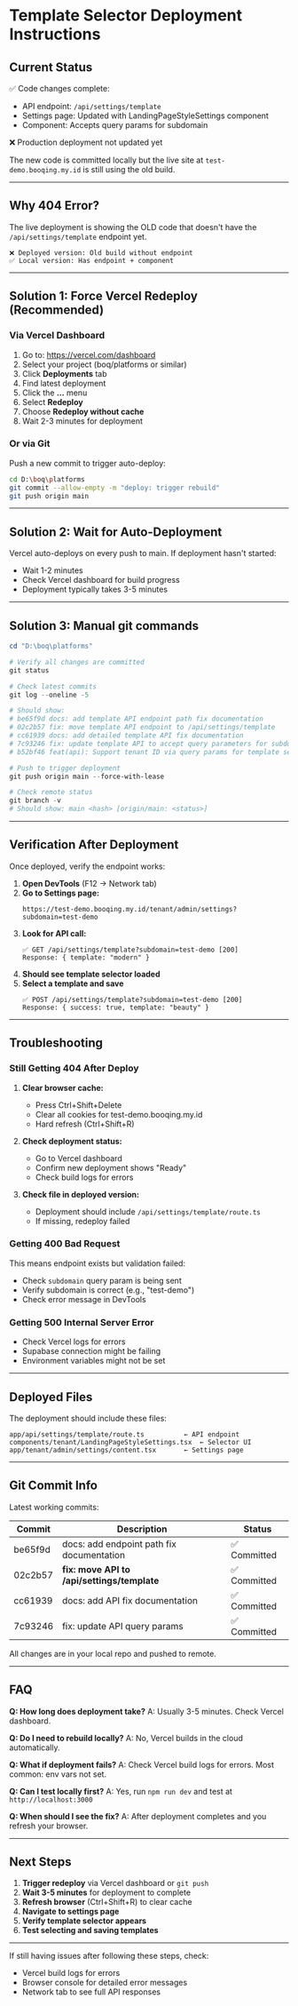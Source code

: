 # Template Selector Deployment Instructions

## Current Status

✅ Code changes complete:
- API endpoint: `/api/settings/template` 
- Settings page: Updated with LandingPageStyleSettings component
- Component: Accepts query params for subdomain

❌ Production deployment not updated yet

The new code is committed locally but the live site at `test-demo.booqing.my.id` is still using the old build.

---

## Why 404 Error?

The live deployment is showing the OLD code that doesn't have the `/api/settings/template` endpoint yet.

```
❌ Deployed version: Old build without endpoint
✅ Local version: Has endpoint + component
```

---

## Solution 1: Force Vercel Redeploy (Recommended)

### Via Vercel Dashboard

1. Go to: https://vercel.com/dashboard
2. Select your project (boq/platforms or similar)
3. Click **Deployments** tab
4. Find latest deployment
5. Click the **...** menu
6. Select **Redeploy**
7. Choose **Redeploy without cache**
8. Wait 2-3 minutes for deployment

### Or via Git

Push a new commit to trigger auto-deploy:

```bash
cd D:\boq\platforms
git commit --allow-empty -m "deploy: trigger rebuild"
git push origin main
```

---

## Solution 2: Wait for Auto-Deployment

Vercel auto-deploys on every push to main. If deployment hasn't started:
- Wait 1-2 minutes
- Check Vercel dashboard for build progress
- Deployment typically takes 3-5 minutes

---

## Solution 3: Manual git commands

```powershell
cd "D:\boq\platforms"

# Verify all changes are committed
git status

# Check latest commits
git log --oneline -5

# Should show:
# be65f9d docs: add template API endpoint path fix documentation
# 02c2b57 fix: move template API endpoint to /api/settings/template
# cc61939 docs: add detailed template API fix documentation
# 7c93246 fix: update template API to accept query parameters for subdomain routing
# b52bf46 feat(api): Support tenant ID via query params for template settings

# Push to trigger deployment
git push origin main --force-with-lease

# Check remote status
git branch -v
# Should show: main <hash> [origin/main: <status>]
```

---

## Verification After Deployment

Once deployed, verify the endpoint works:

1. **Open DevTools** (F12 → Network tab)
2. **Go to Settings page:**
   ```
   https://test-demo.booqing.my.id/tenant/admin/settings?subdomain=test-demo
   ```
3. **Look for API call:**
   ```
   ✅ GET /api/settings/template?subdomain=test-demo [200]
   Response: { template: "modern" }
   ```
4. **Should see template selector loaded**
5. **Select a template and save**
   ```
   ✅ POST /api/settings/template?subdomain=test-demo [200]
   Response: { success: true, template: "beauty" }
   ```

---

## Troubleshooting

### Still Getting 404 After Deploy

1. **Clear browser cache:**
   - Press Ctrl+Shift+Delete
   - Clear all cookies for test-demo.booqing.my.id
   - Hard refresh (Ctrl+Shift+R)

2. **Check deployment status:**
   - Go to Vercel dashboard
   - Confirm new deployment shows "Ready"
   - Check build logs for errors

3. **Check file in deployed version:**
   - Deployment should include `/api/settings/template/route.ts`
   - If missing, redeploy failed

### Getting 400 Bad Request

This means endpoint exists but validation failed:
- Check `subdomain` query param is being sent
- Verify subdomain is correct (e.g., "test-demo")
- Check error message in DevTools

### Getting 500 Internal Server Error

- Check Vercel logs for errors
- Supabase connection might be failing
- Environment variables might not be set

---

## Deployed Files

The deployment should include these files:

```
app/api/settings/template/route.ts          ← API endpoint
components/tenant/LandingPageStyleSettings.tsx  ← Selector UI
app/tenant/admin/settings/content.tsx       ← Settings page
```

---

## Git Commit Info

Latest working commits:

| Commit | Description | Status |
|--------|-------------|--------|
| be65f9d | docs: add endpoint path fix documentation | ✅ Committed |
| 02c2b57 | **fix: move API to /api/settings/template** | ✅ Committed |
| cc61939 | docs: add API fix documentation | ✅ Committed |
| 7c93246 | fix: update API query params | ✅ Committed |

All changes are in your local repo and pushed to remote.

---

## FAQ

**Q: How long does deployment take?**
A: Usually 3-5 minutes. Check Vercel dashboard.

**Q: Do I need to rebuild locally?**
A: No, Vercel builds in the cloud automatically.

**Q: What if deployment fails?**
A: Check Vercel build logs for errors. Most common: env vars not set.

**Q: Can I test locally first?**
A: Yes, run `npm run dev` and test at `http://localhost:3000`

**Q: When should I see the fix?**
A: After deployment completes and you refresh your browser.

---

## Next Steps

1. **Trigger redeploy** via Vercel dashboard or `git push`
2. **Wait 3-5 minutes** for deployment to complete
3. **Refresh browser** (Ctrl+Shift+R) to clear cache
4. **Navigate to settings page**
5. **Verify template selector appears**
6. **Test selecting and saving templates**

---

If still having issues after following these steps, check:
- Vercel build logs for errors
- Browser console for detailed error messages
- Network tab to see full API responses
